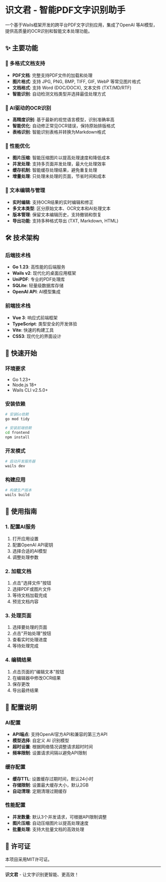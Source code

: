 # 识文君 - 智能PDF文字识别助手

一个基于Wails框架开发的跨平台PDF文字识别应用，集成了OpenAI 等AI模型，提供高质量的OCR识别和智能文本处理功能。

## ✨ 主要功能

### 📄 多格式文档支持
- **PDF文档**: 完整支持PDF文件的加载和处理
- **图片格式**: 支持 JPG, PNG, BMP, TIFF, GIF, WebP 等常见图片格式
- **文档格式**: 支持 Word (DOC/DOCX), 文本文件 (TXT/MD/RTF)
- **智能识别**: 自动检测文档类型并选择最佳处理方式

### 🤖 AI驱动的OCR识别
- **高精度识别**: 基于最新的视觉语言模型，识别准确率高
- **智能优化**: 自动修正常见OCR错误，保持原始排版格式
- **表格识别**: 智能识别表格并转换为Markdown格式

### 🚀 性能优化
- **图片压缩**: 智能压缩图片以提高处理速度和降低成本
- **并发处理**: 支持多页面并发处理，最大化处理效率
- **缓存机制**: 智能缓存处理结果，避免重复处理
- **增量处理**: 只处理未处理的页面，节省时间和成本

### 📝 文本编辑与管理
- **实时编辑**: 支持OCR结果的实时编辑和修正
- **多文本类型**: 区分原始文本、OCR文本和AI处理文本
- **版本管理**: 保留文本编辑历史，支持撤销和恢复
- **导出功能**: 支持多种格式导出 (TXT, Markdown, HTML)

## 🛠️ 技术架构

### 后端技术栈
- **Go 1.23**: 高性能的后端服务
- **Wails v2**: 现代化的桌面应用框架
- **UniPDF**: 专业的PDF处理库
- **SQLite**: 轻量级数据库存储
- **OpenAI API**: AI模型集成

### 前端技术栈
- **Vue 3**: 响应式前端框架
- **TypeScript**: 类型安全的开发体验
- **Vite**: 快速的构建工具
- **CSS3**: 现代化的界面设计

## 🚀 快速开始

### 环境要求
- Go 1.23+
- Node.js 18+
- Wails CLI v2.5.0+

### 安装依赖
```bash
# 安装Go依赖
go mod tidy

# 安装前端依赖
cd frontend
npm install
```

### 开发模式
```bash
# 启动开发服务器
wails dev
```

### 构建应用
```bash
# 构建生产版本
wails build
```

## 📖 使用指南

### 1. 配置AI服务
1. 打开应用设置
2. 配置OpenAI API密钥
3. 选择合适的AI模型
4. 调整处理参数

### 2. 加载文档
1. 点击"选择文件"按钮
2. 选择PDF或图片文件
3. 等待文档加载完成
4. 预览文档内容

### 3. 处理页面
1. 选择要处理的页面
2. 点击"开始处理"按钮
3. 查看实时处理进度
4. 等待处理完成

### 4. 编辑结果
1. 点击页面的"编辑文本"按钮
2. 在编辑器中修改OCR结果
3. 保存更改
4. 导出最终结果

## 🔧 配置说明

### AI配置
- **API端点**: 支持OpenAI官方API和兼容的第三方API
- **模型选择**: 自定义 AI 识别模型
- **超时设置**: 根据网络情况调整请求超时时间
- **频率限制**: 设置请求间隔以避免API限制

### 缓存配置
- **缓存TTL**: 设置缓存过期时间，默认24小时
- **存储限制**: 设置最大缓存大小，默认2GB
- **自动清理**: 定期清理过期缓存

### 性能配置
- **并发数量**: 默认3个并发请求，可根据API限制调整
- **图片压缩**: 自动压缩图片以提高处理速度
- **批量处理**: 支持大批量文档的高效处理

## 📄 许可证

本项目采用MIT许可证。

---

**识文君** - 让文字识别更智能、更高效！
